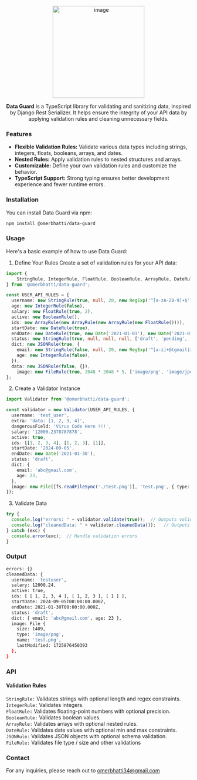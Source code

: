 <p align="center"><img width="250" alt="image" src="https://github.com/user-attachments/assets/b67151e7-43f9-464c-88d7-c52304e0f46f"></p>
<p align="center"><b>Data Guard</b> is a TypeScript library for validating and sanitizing data, inspired by Django Rest Serializer. It helps ensure the integrity of your API data by applying validation rules and cleaning unnecessary fields. </p>

### Features
 - **Flexible Validation Rules:** Validate various data types including strings, integers, floats, booleans, arrays, and dates.
 - **Nested Rules:** Apply validation rules to nested structures and arrays.
 - **Customizable:** Define your own validation rules and customize the behavior.
 - **TypeScript Support:** Strong typing ensures better development experience and fewer runtime errors.

### Installation
You can install Data Guard via npm:
```bash
npm install @omerbhatti/data-guard
```

### Usage
Here's a basic example of how to use Data Guard:

1. Define Your Rules
Create a set of validation rules for your API data:
```typescript
import {
    StringRule, IntegerRule, FloatRule, BooleanRule, ArrayRule, DateRule, JSONRule, FileRule
} from '@omerbhatti/data-guard';

const USER_API_RULES = {
  username: new StringRule(true, null, 20, new RegExp('^[a-zA-Z0-9]+$')),
  age: new IntegerRule(false),
  salary: new FloatRule(true, 2),
  active: new BooleanRule(),
  ids: new ArrayRule(new ArrayRule(new ArrayRule(new FloatRule()))),
  startDate: new DateRule(true),
  endDate: new DateRule(true, new Date('2021-01-01'), new Date('2021-01-30')),
  status: new StringRule(true, null, null, null, ['draft', 'pending', 'in progress']),
  dict: new JSONRule(true, {
    email: new StringRule(false, null, 20, new RegExp('^[a-z]+@(gmail|xyz).com$')),
    age: new IntegerRule(false),
  }),
  data: new JSONRule(false, {}),
	image: new FileRule(true, 2048 * 2048 * 5, ['image/png', 'image/jpeg']),
};
```
2. Create a Validator Instance
```typescript
import Validator from '@omerbhatti/data-guard';

const validator = new Validator(USER_API_RULES, {
  username: 'test_user',
  extra: 'data: [1, 2, 3, 4]',
  dangerousField: 'Virus Code Here !!!',
  salary: '12000.2378787878',
  active: true,
  ids: [[1, 2, 3, 4], [1, 2, 3], [1]],
  startDate: '2024-09-05',
  endDate: new Date('2021-01-30'),
  status: 'draft',
  dict: {
    email: 'abc@gmail.com',
    age: 23,
  },
  image: new File([fs.readFileSync('./test.png')], 'test.png', { type: 'image/png' }),
});
```
3. Validate Data
```typescript
try {
  console.log("errors: " + validator.validate(true));  // Outputs validation results
  console.log("cleanedData: " + validator.cleanedData());   // Outputs cleaned data
} catch (exc) {
  console.error(exc);  // Handle validation errors
}
```

### Output
```bash
errors: {}
cleanedData: {
  username: 'testuser',
  salary: 12000.24,
  active: true,
  ids: [ [ 1, 2, 3, 4 ], [ 1, 2, 3 ], [ 1 ] ],
  startDate: 2024-09-05T00:00:00.000Z,
  endDate: 2021-01-30T00:00:00.000Z,
  status: 'draft',
  dict: { email: 'abc@gmail.com', age: 23 },
  image: File {
    size: 1409,
    type: 'image/png',
    name: 'test.png',
    lastModified: 1725876450393
  },
}
```

### API
#### Validation Rules
`StringRule:` Validates strings with optional length and regex constraints.<br/>
`IntegerRule:` Validates integers.<br/>
`FloatRule:` Validates floating-point numbers with optional precision.<br/>
`BooleanRule:` Validates boolean values.<br/>
`ArrayRule:` Validates arrays with optional nested rules.<br/>
`DateRule:` Validates date values with optional min and max constraints.<br/>
`JSONRule:` Validates JSON objects with optional schema validation.<br/>
`FileRule:` Validates file type / size and other validations<br/>

### Contact
For any inquiries, please reach out to omerbhatti34@gmail.com
